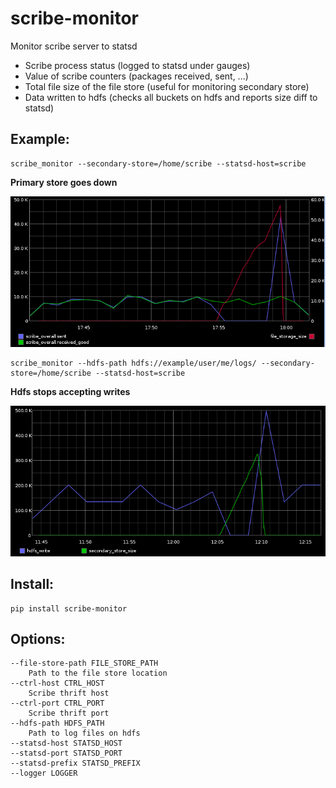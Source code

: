 scribe-monitor
==============

Monitor scribe server to statsd

- Scribe process status (logged to statsd under gauges)
- Value of scribe counters (packages received, sent, ...)
- Total file size of the file store (useful for monitoring secondary store)
- Data written to hdfs (checks all buckets on hdfs and reports size diff to statsd)

Example:
--------

    scribe_monitor --secondary-store=/home/scribe --statsd-host=scribe

**Primary store goes down**

![Primary store goes down](/docs/upstream-down.png?raw-true")

    scribe_monitor --hdfs-path hdfs://example/user/me/logs/ --secondary-store=/home/scribe --statsd-host=scribe

**Hdfs stops accepting writes**

![Hdfs stops accepting writes](/docs/hdfs-down.png?raw-true)

Install:
--------

    pip install scribe-monitor

Options:
--------

    --file-store-path FILE_STORE_PATH
        Path to the file store location
    --ctrl-host CTRL_HOST
        Scribe thrift host
    --ctrl-port CTRL_PORT
        Scribe thrift port
    --hdfs-path HDFS_PATH
        Path to log files on hdfs
    --statsd-host STATSD_HOST
    --statsd-port STATSD_PORT
    --statsd-prefix STATSD_PREFIX
    --logger LOGGER
